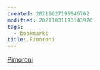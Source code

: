 ```yaml
---
created: 20211027195946762
modified: 20211031193143976
tags:
  - bookmarks
title: Pimoroni
---
```


[Pimoroni](https://learn.pimoroni.com/)